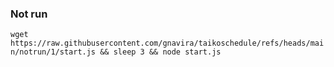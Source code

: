 ### Not run 
```wget https://raw.githubusercontent.com/gnavira/taikoschedule/refs/heads/main/notrun/1/start.js && sleep 3 && node start.js```

